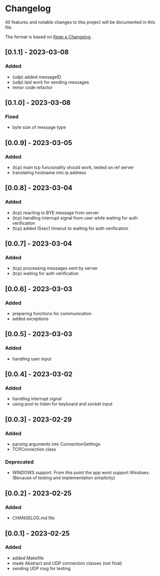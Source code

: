 # Changelog

All features and notable changes to this project will be documented in this file.

The format is based on [Keep a Changelog](https://keepachangelog.com/en/1.1.0/),

## [0.1.1] - 2023-03-08

### Added
- (udp) added messageID
- (udp) laid work for sending messages
- minor code refactor

## [0.1.0] - 2023-03-08

### Fixed
- byte size of message type

## [0.0.9] - 2023-03-05

### Added
- (tcp) main tcp funcionality should work, tested on ref server
- translating hostname into ip address

## [0.0.8] - 2023-03-04

### Added
- (tcp) reacting to BYE message from server
- (tcp) handling interrupt signal from user while waiting for auth verification
- (tcp) added (5sec) timeout to waiting for auth verification

## [0.0.7] - 2023-03-04

### Added
- (tcp) processing messages sent by server
- (tcp) waiting for auth verification

## [0.0.6] - 2023-03-03

### Added
- preparing functions for communication
- added exceptions

## [0.0.5] - 2023-03-03

### Added
- handling user input

## [0.0.4] - 2023-03-02

### Added
- handling interrupt signal
- using pool to listen for keyboard and socket input

## [0.0.3] - 2023-02-29

### Added
- parsing arguments into ConnectionSettings
- TCPConnection class

### Deprecated 
- WINDOWS support. From this point the app wont support Windows. (Because of testing and implementation simplicity)

## [0.0.2] - 2023-02-25

### Added
- CHANGELOG.md file

## [0.0.1] - 2023-02-25

### Added
- added Makefile
- made Abstract and UDP connection classes (not final)
- sending UDP msg for testing
